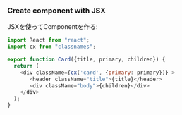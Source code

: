 ### Create component with JSX

JSXを使ってComponentを作る:

```js
import React from "react";
import cx from "classnames";

export function Card({title, primary, children}) {
  return (
    <div className={cx('card', {primary: primary})} >
       <header className="title">{title}</header>
       <div className="body">{children}</div>
    </div>
  );
}
```
